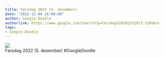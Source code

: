 ```yaml
---
title: Farsdag 2022 (5. desember)
date: "2022-12-04 16:00:00"
author: Google Doodle
authorlink: https://www.google.com/search?q=Farsdag%202022%20(5.%20desember)
tags:
- Google-Doodle
---
```

<img src="https://www.google.com/logos/doodles/2022/fathers-day-2022-december-05-6753651837109553-law.gif" referrerpolicy="no-referrer"><br>Farsdag 2022 (5. desember) #GoogleDoodle